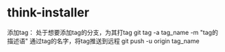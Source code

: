 # think-installer

添加tag：
    处于想要添加tag的分支，为其打tag
    git tag -a tag_name -m "tag的描述语"
    通过tag的名字，将tag推送到远程
    git push -u origin tag_name